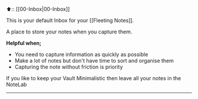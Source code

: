 
⬆️:: [[00-Inbox|00-Inbox]]

This is your default Inbox for your [[Fleeting Notes]].

A place to store your notes when you capture them.

**Helpful when;**
- You need to capture information as quickly as possible
- Make a lot of notes but don't have time to sort and organise them
- Capturing the note without friction is priority

If you like to keep your Vault Minimalistic then leave all your notes in the NoteLab 

---